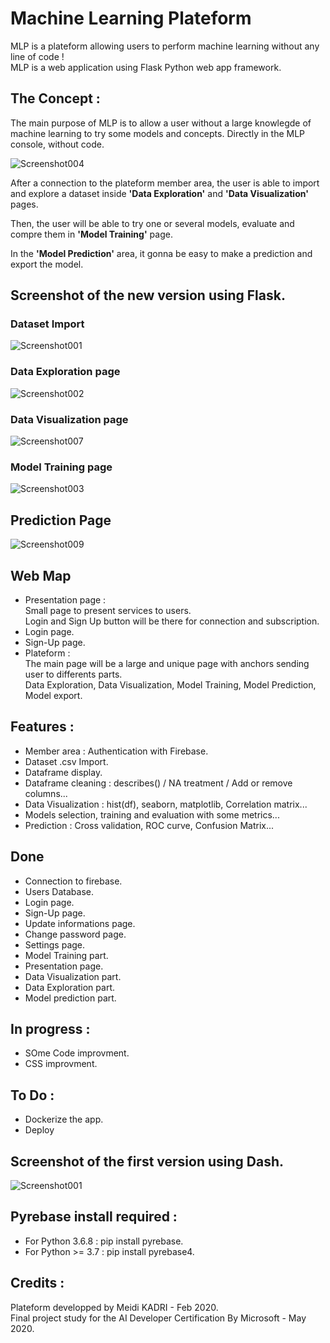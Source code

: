 # Machine Learning Plateform
MLP is a plateform allowing users to perform machine learning without any line of code !  
MLP is a web application using Flask Python web app framework.  

## The Concept :
The main purpose of MLP is to allow a user without a large knowlegde of machine learning to try some models and concepts. Directly in the MLP console, without code.  

![Screenshot004](https://user-images.githubusercontent.com/57437129/83362829-80d2b000-a394-11ea-81df-780548ccf6f0.png)

After a connection to the plateform member area, the user is able to import and explore a dataset inside **'Data Exploration'** and **'Data Visualization'** pages.  

Then, the user will be able to try one or several models, evaluate and compre them in **'Model Training'** page.  

In the **'Model Prediction'** area, it gonna be easy to make a prediction and export the model.  

## Screenshot of the new version using Flask.
### Dataset Import
![Screenshot001](https://user-images.githubusercontent.com/57437129/83362637-208f3e80-a393-11ea-91df-543d8731db32.png)

### Data Exploration page  
![Screenshot002](https://user-images.githubusercontent.com/57437129/83362649-343aa500-a393-11ea-8761-1b76b273adc0.png)

### Data Visualization page
![Screenshot007](https://user-images.githubusercontent.com/57437129/83362661-52a0a080-a393-11ea-82c8-633f27fce8f6.png)

### Model Training page
![Screenshot003](https://user-images.githubusercontent.com/57437129/83362668-5af8db80-a393-11ea-9af1-1f21875b9162.png)

## Prediction Page
![Screenshot009](https://user-images.githubusercontent.com/57437129/83362683-7237c900-a393-11ea-91bf-d3dd85355042.png)

## Web Map
- Presentation page :  
Small page to present services to users.  
Login and Sign Up button will be there for connection and subscription.
- Login page.
- Sign-Up page.
- Plateform :  
The main page will be a large and unique page with anchors sending user to differents parts.  
Data Exploration, Data Visualization, Model Training, Model Prediction, Model export.

## Features :
- Member area : Authentication with Firebase.  
- Dataset .csv Import.  
- Dataframe display.  
- Dataframe cleaning : describes() / NA treatment / Add or remove columns...
- Data Visualization : hist(df), seaborn, matplotlib, Correlation matrix...  
- Models selection, training and evaluation with some metrics...  
- Prediction : Cross validation, ROC curve, Confusion Matrix...

## Done
- Connection to firebase.
- Users Database.
- Login page.
- Sign-Up page.
- Update informations page.
- Change password page.
- Settings page.
- Model Training part.
- Presentation page.
- Data Visualization part.
- Data Exploration part.
- Model prediction part.

## In progress :
- SOme Code improvment.
- CSS improvment.

## To Do :
- Dockerize the app.
- Deploy

## Screenshot of the first version using Dash.
![Screenshot001](https://user-images.githubusercontent.com/57437129/80616232-f1f31080-8a40-11ea-904b-8acaf8181f1c.png)  

## Pyrebase install required :
- For Python 3.6.8 : pip install pyrebase.  
- For Python >= 3.7 : pip install pyrebase4.  

## Credits :
Plateform developped by Meidi KADRI - Feb 2020.  
Final project study for the AI Developer Certification By Microsoft - May 2020.
